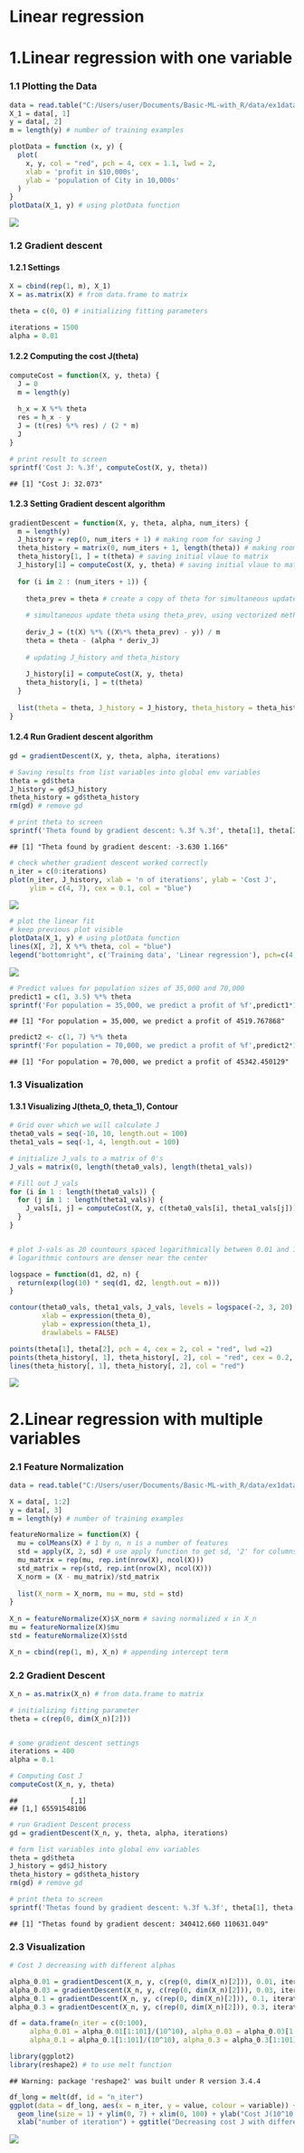 Linear regression
================

1.Linear regression with one variable
=====================================

### 1.1 Plotting the Data

``` r
data = read.table("C:/Users/user/Documents/Basic-ML-with_R/data/ex1data1.txt", sep = ',')
X_1 = data[, 1]
y = data[, 2]
m = length(y) # number of training examples

plotData = function (x, y) {
  plot(
    x, y, col = "red", pch = 4, cex = 1.1, lwd = 2,
    xlab = 'profit in $10,000s',
    ylab = 'population of City in 10,000s'
  )
}
plotData(X_1, y) # using plotData function
```

![](Coursera_ML_Assignment1_update_files/figure-markdown_github-ascii_identifiers/plotting%20data-1.png)

### 1.2 Gradient descent

#### 1.2.1 Settings

``` r
X = cbind(rep(1, m), X_1)
X = as.matrix(X) # from data.frame to matrix

theta = c(0, 0) # initializing fitting parameters

iterations = 1500
alpha = 0.01
```

#### 1.2.2 Computing the cost J(theta)

``` r
computeCost = function(X, y, theta) {
  J = 0 
  m = length(y)
    
  h_x = X %*% theta
  res = h_x - y
  J = (t(res) %*% res) / (2 * m)
  J
}

# print result to screen
sprintf('Cost J: %.3f', computeCost(X, y, theta))
```

    ## [1] "Cost J: 32.073"

#### 1.2.3 Setting Gradient descent algorithm

``` r
gradientDescent = function(X, y, theta, alpha, num_iters) {
  m = length(y)
  J_history = rep(0, num_iters + 1) # making room for saving J
  theta_history = matrix(0, num_iters + 1, length(theta)) # making room for saving theta
  theta_history[1, ] = t(theta) # saving initial vlaue to matrix
  J_history[1] = computeCost(X, y, theta) # saving initial vlaue to matrix
  
  for (i in 2 : (num_iters + 1)) {
    
    theta_prev = theta # create a copy of theta for simultaneous update
    
    # simultaneous update theta using theta_prev, using vectorized method
    
    deriv_J = (t(X) %*% ((X%*% theta_prev) - y)) / m
    theta = theta - (alpha * deriv_J)
    
    # updating J_history and theta_history
    
    J_history[i] = computeCost(X, y, theta)
    theta_history[i, ] = t(theta)
  }
  
  list(theta = theta, J_history = J_history, theta_history = theta_history)
}
```

#### 1.2.4 Run Gradient descent algorithm

``` r
gd = gradientDescent(X, y, theta, alpha, iterations)

# Saving results from list variables into global env variables
theta = gd$theta
J_history = gd$J_history
theta_history = gd$theta_history
rm(gd) # remove gd

# print theta to screen
sprintf('Theta found by gradient descent: %.3f %.3f', theta[1], theta[2])
```

    ## [1] "Theta found by gradient descent: -3.630 1.166"

``` r
# check whether gradient descent worked correctly 
n_iter = c(0:iterations)
plot(n_iter, J_history, xlab = 'n of iterations', ylab = 'Cost J',
     ylim = c(4, 7), cex = 0.1, col = "blue")
```

![](Coursera_ML_Assignment1_update_files/figure-markdown_github-ascii_identifiers/checking-1.png)

``` r
# plot the linear fit
# keep previous plot visible
plotData(X_1, y) # using plotData function
lines(X[, 2], X %*% theta, col = "blue")
legend("bottomright", c('Training data', 'Linear regression'), pch=c(4,NA),col=c("red","blue"), lty=c(NA,1) )
```

![](Coursera_ML_Assignment1_update_files/figure-markdown_github-ascii_identifiers/plotting-1.png)

``` r
# Predict values for population sizes of 35,000 and 70,000
predict1 = c(1, 3.5) %*% theta
sprintf('For population = 35,000, we predict a profit of %f',predict1*10000)
```

    ## [1] "For population = 35,000, we predict a profit of 4519.767868"

``` r
predict2 <- c(1, 7) %*% theta
sprintf('For population = 70,000, we predict a profit of %f',predict2*10000)
```

    ## [1] "For population = 70,000, we predict a profit of 45342.450129"

### 1.3 Visualization

#### 1.3.1 Visualizing J(theta\_0, theta\_1), Contour

``` r
# Grid over which we will calculate J
theta0_vals = seq(-10, 10, length.out = 100)
theta1_vals = seq(-1, 4, length.out = 100)

# initialize J_vals to a matrix of 0's
J_vals = matrix(0, length(theta0_vals), length(theta1_vals))

# Fill out J_vals
for (i in 1 : length(theta0_vals)) {
  for (j in 1 : length(theta1_vals)) {
    J_vals[i, j] = computeCost(X, y, c(theta0_vals[i], theta1_vals[j]))
  }
}


# plot J-vals as 20 countours spaced logarithmically between 0.01 and 100
# logarithmic contours are denser near the center

logspace = function(d1, d2, n) {
  return(exp(log(10) * seq(d1, d2, length.out = n)))
}

contour(theta0_vals, theta1_vals, J_vals, levels = logspace(-2, 3, 20),
        xlab = expression(theta_0),
        ylab = expression(theta_1),
        drawlabels = FALSE)

points(theta[1], theta[2], pch = 4, cex = 2, col = "red", lwd =2)
points(theta_history[, 1], theta_history[, 2], col = "red", cex = 0.2, lwd = 1, pch =19)
lines(theta_history[, 1], theta_history[, 2], col = "red")
```

![](Coursera_ML_Assignment1_update_files/figure-markdown_github-ascii_identifiers/contour-1.png)

2.Linear regression with multiple variables
===========================================

### 2.1 Feature Normalization

``` r
data = read.table("C:/Users/user/Documents/Basic-ML-with_R/data/ex1data2.txt", sep = ',') # data loading

X = data[, 1:2]
y = data[, 3]
m = length(y) # number of training examples

featureNormalize = function(X) {
  mu = colMeans(X) # 1 by n, n is a number of features
  std = apply(X, 2, sd) # use apply function to get sd, '2' for columns
  mu_matrix = rep(mu, rep.int(nrow(X), ncol(X)))
  std_matrix = rep(std, rep.int(nrow(X), ncol(X)))
  X_norm = (X - mu_matrix)/std_matrix
  
  list(X_norm = X_norm, mu = mu, std = std)
}
  
X_n = featureNormalize(X)$X_norm # saving normalized x in X_n
mu = featureNormalize(X)$mu
std = featureNormalize(X)$std

X_n = cbind(rep(1, m), X_n) # appending intercept term
```

### 2.2 Gradient Descent

``` r
X_n = as.matrix(X_n) # from data.frame to matrix

# initializing fitting parameter
theta = c(rep(0, dim(X_n)[2]))


# some gradient descent settings
iterations = 400
alpha = 0.1

# Computing Cost J
computeCost(X_n, y, theta)
```

    ##             [,1]
    ## [1,] 65591548106

``` r
# run Gradient Descent process
gd = gradientDescent(X_n, y, theta, alpha, iterations)

# form list variables into global env variables
theta = gd$theta
J_history = gd$J_history
theta_history = gd$theta_history
rm(gd) # remove gd

# print theta to screen
sprintf('Thetas found by gradient descent: %.3f %.3f', theta[1], theta[2], theta[3])
```

    ## [1] "Thetas found by gradient descent: 340412.660 110631.049"

### 2.3 Visualization

``` r
# Cost J decreasing with different alphas 

alpha_0.01 = gradientDescent(X_n, y, c(rep(0, dim(X_n)[2])), 0.01, iterations)$J_history
alpha_0.03 = gradientDescent(X_n, y, c(rep(0, dim(X_n)[2])), 0.03, iterations)$J_history
alpha_0.1 = gradientDescent(X_n, y, c(rep(0, dim(X_n)[2])), 0.1, iterations)$J_history
alpha_0.3 = gradientDescent(X_n, y, c(rep(0, dim(X_n)[2])), 0.3, iterations)$J_history

df = data.frame(n_iter = c(0:100),
     alpha_0.01 = alpha_0.01[1:101]/(10^10), alpha_0.03 = alpha_0.03[1:101]/(10^10),
     alpha_0.1 = alpha_0.1[1:101]/(10^10), alpha_0.3 = alpha_0.3[1:101]/(10^10))

library(ggplot2)
library(reshape2) # to use melt function
```

    ## Warning: package 'reshape2' was built under R version 3.4.4

``` r
df_long = melt(df, id = "n_iter")
ggplot(data = df_long, aes(x = n_iter, y = value, colour = variable)) +
  geom_line(size = 1) + ylim(0, 7) + xlim(0, 100) + ylab("Cost J(10^10)") +
  xlab("number of iteration") + ggtitle("Decreasing cost J with different alpha")
```

![](Coursera_ML_Assignment1_update_files/figure-markdown_github-ascii_identifiers/visualization-1.png)
